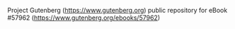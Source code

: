 Project Gutenberg (https://www.gutenberg.org) public repository for
eBook #57962 (https://www.gutenberg.org/ebooks/57962)
